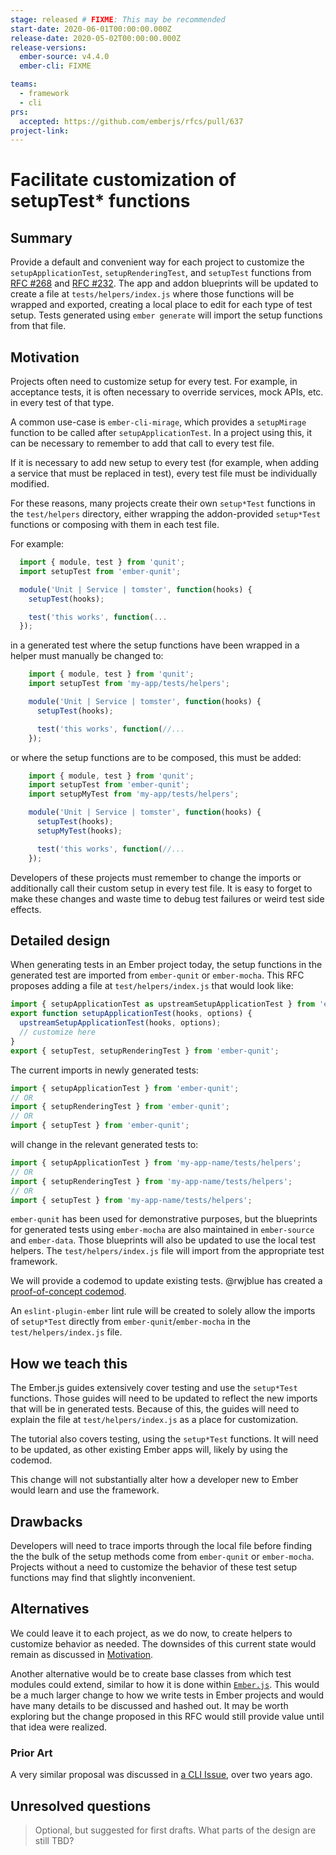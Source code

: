 ```yaml
---
stage: released # FIXME: This may be recommended
start-date: 2020-06-01T00:00:00.000Z
release-date: 2020-05-02T00:00:00.000Z
release-versions:
  ember-source: v4.4.0
  ember-cli: FIXME

teams:
  - framework
  - cli
prs:
  accepted: https://github.com/emberjs/rfcs/pull/637
project-link:
---
```


# Facilitate customization of setupTest* functions

## Summary

Provide a default and convenient way for each project to customize the
`setupApplicationTest`, `setupRenderingTest`, and `setupTest` functions from
[RFC #268](https://github.com/emberjs/rfcs/blob/master/text/0268-acceptance-testing-refactor.md)
and [RFC #232](https://github.com/emberjs/rfcs/blob/master/text/0232-simplify-qunit-testing-api.md).
The app and addon blueprints will be updated to create a file at
`tests/helpers/index.js` where those functions will be wrapped and exported,
creating a local place to edit for each type of test setup. Tests generated
using `ember generate` will import the setup functions from that file.


## Motivation

Projects often need to customize setup for every test. For example, in
acceptance tests, it is often necessary to override services, mock APIs, etc.
in every test of that type.

A common use-case is `ember-cli-mirage`, which provides a `setupMirage` function
to be called after `setupApplicationTest`. In a project using this, it can be
necessary to remember to add that call to every test file.

If it is necessary to add new setup to every test (for example, when adding a
service that must be replaced in test), every test file must be individually
modified.

For these reasons, many projects create their own `setup*Test` functions in the
`test/helpers` directory, either wrapping the addon-provided `setup*Test`
functions or composing with them in each test file.

For example:

```js
  import { module, test } from 'qunit';
  import setupTest from 'ember-qunit';

  module('Unit | Service | tomster', function(hooks) {
    setupTest(hooks);

    test('this works', function(...
  });
```

in a generated test where the setup functions have been wrapped in a helper must
manually be changed to:

```js
    import { module, test } from 'qunit';
    import setupTest from 'my-app/tests/helpers';

    module('Unit | Service | tomster', function(hooks) {
      setupTest(hooks);

      test('this works', function(//...
    });
```

or where the setup functions are to be composed, this must be added:

```js
    import { module, test } from 'qunit';
    import setupTest from 'ember-qunit';
    import setupMyTest from 'my-app/tests/helpers';

    module('Unit | Service | tomster', function(hooks) {
      setupTest(hooks);
      setupMyTest(hooks);

      test('this works', function(//...
    });
```

Developers of these projects must remember to change the imports or additionally
call their custom setup in every test file. It is easy to forget to make these
changes and waste time to debug test failures or weird test side effects.

## Detailed design

When generating tests in an Ember project today, the setup functions in the
generated test are imported from `ember-qunit` or `ember-mocha`. This RFC
proposes adding a file at `test/helpers/index.js` that would look like:

```js
import { setupApplicationTest as upstreamSetupApplicationTest } from 'ember-qunit';
export function setupApplicationTest(hooks, options) {
  upstreamSetupApplicationTest(hooks, options);
  // customize here
}
export { setupTest, setupRenderingTest } from 'ember-qunit';
```

The current imports in newly generated tests:
```js
import { setupApplicationTest } from 'ember-qunit';
// OR
import { setupRenderingTest } from 'ember-qunit';
// OR
import { setupTest } from 'ember-qunit';
```

will change in the relevant generated tests to:

```js
import { setupApplicationTest } from 'my-app-name/tests/helpers';
// OR
import { setupRenderingTest } from 'my-app-name/tests/helpers';
// OR
import { setupTest } from 'my-app-name/tests/helpers';
```

`ember-qunit` has been used for demonstrative purposes, but the blueprints for
generated tests using `ember-mocha` are also maintained in `ember-source`
and `ember-data`. Those blueprints will also be updated to use the local test
helpers. The `test/helpers/index.js` file will import from the appropriate
test framework.

We will provide a codemod to update existing tests. @rwjblue has created a
[proof-of-concept codemod](https://astexplorer.net/#/gist/ba7e5ae104aac099bc5ca60ef874eb74/fc6cd9ad60df7abf17813136d7cdc75b0f313496).

An `eslint-plugin-ember` lint rule will be created to solely allow the imports
of `setup*Test` directly from `ember-qunit`/`ember-mocha` in the
`test/helpers/index.js` file.

## How we teach this

The Ember.js guides extensively cover testing and use the `setup*Test` functions.
Those guides will need to be updated to reflect the new imports that will be in
generated tests. Because of this, the guides will need to explain the file at
`test/helpers/index.js` as a place for customization.

The tutorial also covers testing, using the `setup*Test` functions. It will need
to be updated, as other existing Ember apps will, likely by using the codemod.

This change will not substantially alter how a developer new to Ember would
learn and use the framework.

## Drawbacks

Developers will need to trace imports through the local file before finding the
the bulk of the setup methods come from `ember-qunit` or `ember-mocha`.
Projects without a need to customize the behavior of these test setup functions
may find that slightly inconvenient.

## Alternatives

We could leave it to each project, as we do now, to create helpers to customize
behavior as needed. The downsides of this current state would remain as
discussed in [Motivation](#Motivation).

Another alternative would be to create base classes from which test modules could
extend, similar to how it is done within [`Ember.js`](https://github.com/emberjs/ember.js/blob/master/packages/internal-test-helpers/lib/test-cases/application.js).
This would be a much larger change to how we write tests in Ember projects and
would have many details to be discussed and hashed out. It may be worth exploring
but the change proposed in this RFC would still provide value until that idea
were realized.

### Prior Art

A very similar proposal was discussed in
[a CLI Issue](https://github.com/ember-cli/ember-cli/pull/7657), over two years
ago.

## Unresolved questions

> Optional, but suggested for first drafts. What parts of the design are still
TBD?
